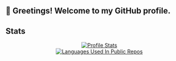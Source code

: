 ## 👋 Greetings! Welcome to my GitHub profile.

<!--
**Lawful24/Lawful24** is a ✨ _special_ ✨ repository because its `README.md` (this file) appears on your GitHub profile.

Here are some ideas to get you started:

- 🔭 I’m currently working on ...
- 🌱 I’m currently learning ...
- 👯 I’m looking to collaborate on ...
- 🤔 I’m looking for help with ...
- 💬 Ask me about ...
- 📫 How to reach me: ...
- 😄 Pronouns: ...
- ⚡ Fun fact: ...
-->

## Stats
<div align="center">
  <a href="https://github.com/anuraghazra/github-readme-stats">
    <img align="center" src="https://github-readme-stats.vercel.app/api?username=Lawful24&show_icons=true&bg_color=20,02aab0,00cdac&title_color=fff&text_color=fff" alt="Profile Stats" />
  </a>
</div>
<div align="center">
  <a href="https://github.com/anuraghazra/github-readme-stats">
    <img align="center" src="https://github-readme-stats.vercel.app/api/top-langs/?username=Lawful24&layout=compact&bg_color=20,00cdac,02aab0&title_color=fff&text_color=fff" alt="Languages Used In Public Repos" />
  </a>
</div>
